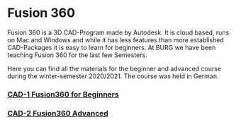 
# Fusion 360 

Fusion 360 is a 3D CAD-Program made by Autodesk. 
It is cloud based, runs on Mac and Windows and while it has less features than more established CAD-Packages it is easy to learn for beginners. 
At BURG we have been teaching Fusion 360 for the last few Semesters. 

Here you can find all the materials for the beginner and advanced course during the winter-semester 2020/2021. 
The course was held in German. 

### [CAD-1 Fusion360 for Beginners ](CAD/fusion360course/CAD1-beginner.md)

### [CAD-2 Fusion360 Advanced ](CAD/fusion360course/CAD2-advanced.md)